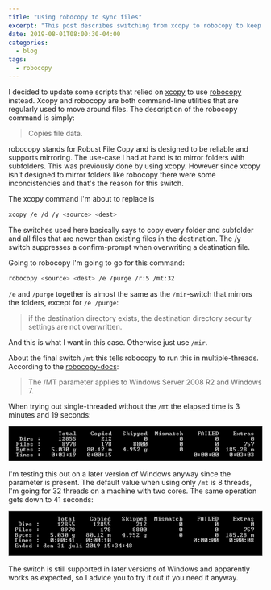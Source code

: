 ```yaml
---
title: "Using robocopy to sync files"
excerpt: "This post describes switching from xcopy to robocopy to keep files and folders in sync"
date: 2019-08-01T08:00:30-04:00
categories:
  - blog
tags:
  - robocopy
---
```


I decided to update some scripts that relied on [xcopy][xcopy] to use [robocopy][robocopy] instead. Xcopy and robocopy are both command-line utilities that are regularly used to move around files. The description of the robocopy command is simply:

> Copies file data.

robocopy stands for Robust File Copy and is designed to be reliable and supports mirroring. The use-case I had at hand is to mirror folders with subfolders. This was previously done by using xcopy. However since xcopy isn't designed to mirror folders like robocopy there were some inconcistencies and that's the reason for this switch.

The xcopy command I'm about to replace is

```bash
xcopy /e /d /y <source> <dest>
```

The switches used here basically says to copy every folder and subfolder and all files that are newer than existing files in the destination. The /y switch suppresses a confirm-prompt when overwriting a destination file.

Going to robocopy I'm going to go for this command:

```bash
robocopy <source> <dest> /e /purge /r:5 /mt:32
```

`/e` and `/purge` together is almost the same as the `/mir`-switch that mirrors the folders, except for `/e /purge`:

> if the destination directory exists, the destination directory security settings are not overwritten.

And this is what I want in this case. Otherwise just use `/mir`. 

About the final switch `/mt` this tells robocopy to run this in multiple-threads. According to the [robocopy-docs][robocopy]:

> The /MT parameter applies to Windows Server 2008 R2 and Windows 7.

When trying out single-threaded without the `/mt` the elapsed time is 3 minutes and 19 seconds:

![robocopy-single-thread][robocopy-single-thread]

I'm testing this out on a later version of Windows anyway since the parameter is present. The default value when using only `/mt` is 8 threads, I'm going for 32 threads on a machine with two cores. The same operation gets down to 41 seconds:

![robocopy-multi-thread][robocopy-multi-thread]

The switch is still supported in later versions of Windows and apparently works as expected, so I advice you to try it out if you need it anyway.

[xcopy]:                  https://docs.microsoft.com/en-us/windows-server/administration/windows-commands/xcopy
[robocopy]:               https://docs.microsoft.com/en-us/windows-server/administration/windows-commands/robocopy
[robocopy-single-thread]: /assets/images/robocopy-single-thread.png
[robocopy-multi-thread]:  /assets/images/robocopy-multi-thread.png